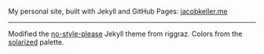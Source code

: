 My personal site, built with Jekyll and GitHub Pages: [jacobkeller.me](jacobkeller.me)

---

Modified the [no-style-please](https://github.com/riggraz/no-style-please) Jekyll theme from riggraz. Colors from the [solarized](https://ethanschoonover.com/solarized/) palette.